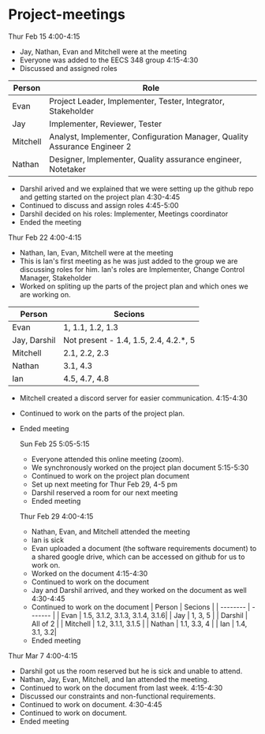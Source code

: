 # Project-meetings

Thur Feb 15
4:00-4:15
- Jay, Nathan, Evan and Mitchell were at the meeting
- Everyone was added to the EECS 348 group
4:15-4:30
- Discussed and assigned roles

|  Person  | Role |
| -------- | ---- |
|   Evan   | Project Leader, Implementer, Tester, Integrator, Stakeholder |
|    Jay   | Implementer, Reviewer, Tester |
| Mitchell | Analyst, Implementer, Configuration Manager, Quality Assurance Engineer 2 |
|  Nathan  | Designer, Implementer, Quality assurance engineer, Notetaker |

- Darshil arived and we explained that we were setting up the github repo and getting started on the project plan
4:30-4:45
- Continued to discuss and assign roles
4:45-5:00
-  Darshil decided on his roles: Implementer, Meetings coordinator 
-  Ended the meeting

Thur Feb 22
4:00-4:15
- Nathan, Ian, Evan, Mitchell were at the meeting
- This is Ian's first meeting as he was just added to the group we are discussing roles for him. Ian's roles are Implementer, Change Control Manager, Stakeholder
- Worked on spliting up the parts of the project plan and which ones we are working on.

|  Person  | Secions |
| -------- | ------- |
|   Evan   | 1, 1.1, 1.2, 1.3 |
| Jay, Darshil | Not present - 1.4, 1.5, 2.4, 4.2.*, 5 |
| Mitchell | 2.1, 2.2, 2.3 |
|  Nathan  | 3.1, 4.3 |
|    Ian   | 4.5, 4.7, 4.8 | 

- Mitchell created a discord server for easier communication.
4:15-4:30
- Continued to work on the parts of the project plan.
- Ended meeting

  Sun Feb 25
  5:05-5:15
  - Everyone attended this online meeting (zoom).
  - We synchronously worked on the project plan document
  5:15-5:30
  - Continued to work on the project plan document
  - Set up next meeting for Thur Feb 29, 4-5 pm
  - Darshil reserved a room for our next meeting
  - Ended meeting
 
  Thur Feb 29
  4:00-4:15
  - Nathan, Evan, and Mitchell attended the meeting
  - Ian is sick
  - Evan uploaded a document (the software requirements document) to a shared google drive, which can be accessed on github for us to work on.
  - Worked on the document
  4:15-4:30
  - Continued to work on the document
  - Jay and Darshil arrived, and they worked on the document as well
  4:30-4:45
  - Continued to work on the document
    |  Person  | Secions |
    | -------- | ------- |
    | Evan   | 1.5, 3.1.2, 3.1.3, 3.1.4, 3.1.6|
    | Jay    | 1, 3, 5  |
    | Darshil | All of 2 |
    | Mitchell | 1.2, 3.1.1, 3.1.5 |
    | Nathan  | 1.1, 3.3, 4 |
    | Ian  | 1.4, 3.1, 3.2|
  - Ended meeting
    
Thur Mar 7
  4:00-4:15
  - Darshil got us the room reserved but he is sick and unable to attend.
  - Nathan, Jay, Evan, Mitchell, and Ian attended the meeting.
  - Continued to work on the document from last week.
  4:15-4:30
  - Discussed our constraints and non-functional requirements.
  - Continued to work on document.
  4:30-4:45
  - Continued to work on document.
  - Ended meeting 

